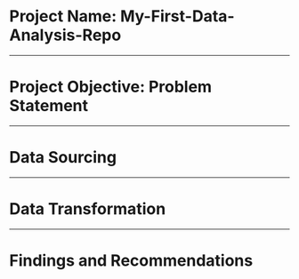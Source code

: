 # Project Name: My-First-Data-Analysis-Repo

----
# Project Objective: Problem Statement



----
# Data Sourcing



----
# Data Transformation



----
# Findings and Recommendations
